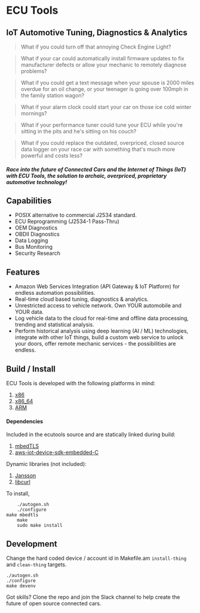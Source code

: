 # ECU Tools
## IoT Automotive Tuning, Diagnostics & Analytics

> What if you could turn off that annoying Check Engine Light?

> What if your car could automatically install firmware updates to fix manufacturer defects or allow your mechanic to remotely diagnose problems?

> What if you could get a text message when your spouse is 2000 miles overdue for an oil change, or your teenager is going over 100mph in the family station wagon?

> What if your alarm clock could start your car on those ice cold winter mornings?

> What if your performance tuner could  tune your ECU while you're sitting in the pits and he's sitting on his couch?

> What if you could replace the outdated, overpriced, closed source data logger on your race car with something that's much more powerful and costs less?

##### Race into the future of Connected Cars and the Internet of Things (IoT) with ECU Tools, the solution to archaic, overpriced, proprietary automotive technology!

## Capabilities

* POSIX alternative to commercial J2534 standard.
* ECU Reprogramming (J2534-1 Pass-Thru)
* OEM Diagnostics
* OBDII Diagnostics
* Data Logging
* Bus Monitoring
* Security Research

## Features

* Amazon Web Services Integration (API Gateway & IoT Platform) for endless automation possibilities.
* Real-time cloud based tuning, diagnostics & analytics.
* Unrestricted access to vehicle network. Own YOUR automobile and YOUR data.
* Log vehicle data to the cloud for real-time and offline data processing, trending and statistical analysis.
* Perform historical analysis using deep learning (AI / ML) technologies, integrate with other IoT things, build a custom web service to unlock your doors, offer remote mechanic services - the possibilities are endless.

## Build / Install

ECU Tools is developed with the following platforms in mind:

1. [x86](http://en.wikipedia.org/wiki/X86)
2. [x86_64](http://en.wikipedia.org/wiki/X86-64)
3. [ARM](http://en.wikipedia.org/wiki/ARM_architecture)

#### Dependencies

Included in the ecutools source and are statically linked during build: 

1. [mbedTLS](https://tls.mbed.org/)
2. [aws-iot-device-sdk-embedded-C](https://github.com/aws/aws-iot-device-sdk-embedded-C)

Dynamic libraries (not included):

1. [Jansson](http://www.digip.org/jansson/)
2. [libcurl](https://curl.haxx.se/libcurl/)

To install,

        ./autogen.sh
        ./configure
	make mbedtls
        make
        sudo make install

## Development

Change the hard coded device / account id in Makefile.am `install-thing` and `clean-thing` targets.

	./autogen.sh
	./configure
	make devenv

Got skills? Clone the repo and join the Slack channel to help create the future of open source connected cars.

